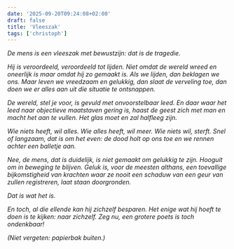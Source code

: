 ```yaml
---
date: '2025-09-20T09:24:08+02:00'
draft: false
title: 'Vleeszak'
tags: ['christoph']
---
```


*De mens is een vleeszak met bewustzijn: dat is de tragedie.*

*Hij is veroordeeld, veroordeeld tot lijden. Niet omdat de wereld wreed en oneerlijk is maar omdat hij zo gemaakt is. Als we lijden, dan beklagen we ons. Maar leven we vreedzaam en gelukkig, dan slaat de verveling toe, dan doen we er alles aan uit die situatie te ontsnappen.*

*De wereld, stel je voor, is gevuld met onvoorstelbaar leed. En daar waar het leed naar objectieve maatstaven gering is, haast de geest zich met man en macht het aan te vullen. Het glas moet en zal halfleeg zijn.*

*Wie niets heeft, wil alles. Wie alles heeft, wil meer. Wie niets wil, sterft. Snel of langzaam, dat is om het even: de dood holt op ons toe en we rennen achter een balletje aan.*

*Nee, de mens, dat is duidelijk, is niet gemaakt om gelukkig te zijn. Hooguit om in beweging te blijven. Geluk is, voor de meesten althans, een toevallige bijkomstigheid van krachten waar ze nooit een schaduw van een geur van zullen registreren, laat staan doorgronden.*

*Dat is wat het is.*

*En toch, al die ellende kan hij zichzelf besparen. Het enige wat hij hoeft te doen is te kijken: naar zichzelf. Zeg nu, een grotere poets is toch ondenkbaar!*

*(Niet vergeten: papierbak buiten.)*